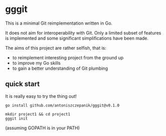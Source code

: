 # gggit

This is a minimal Git reimplementation written in Go.

It does not aim for interoperability with Git. Only a limited subset of
features is implemented and some significant simplifications have been made.

The aims of this project are rather selfish, that is:

 - to reimplement interesting project from the ground up
 - to improve my Go skills
 - to gain a better understanding of Git plumbing

## quick start

It is really easy to try the thing out!

```
go install github.com/antoniszczepanik/gggit@v0.1.0

mkdir project1 && cd project1
gggit init
```
(assuming GOPATH is in your PATH)
